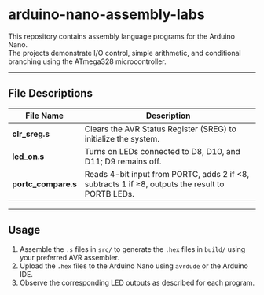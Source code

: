 # arduino-nano-assembly-labs

This repository contains assembly language programs for the Arduino Nano.  
The projects demonstrate I/O control, simple arithmetic, and conditional branching using the ATmega328 microcontroller.

---

## File Descriptions

| File Name          | Description |
|-------------------|-------------|
| **clr_sreg.s**      | Clears the AVR Status Register (SREG) to initialize the system. |
| **led_on.s**        | Turns on LEDs connected to D8, D10, and D11; D9 remains off. |
| **portc_compare.s** | Reads 4-bit input from PORTC, adds 2 if <8, subtracts 1 if ≥8, outputs the result to PORTB LEDs. |

---

## Usage

1. Assemble the `.s` files in `src/` to generate the `.hex` files in `build/` using your preferred AVR assembler.
2. Upload the `.hex` files to the Arduino Nano using `avrdude` or the Arduino IDE.
3. Observe the corresponding LED outputs as described for each program.
